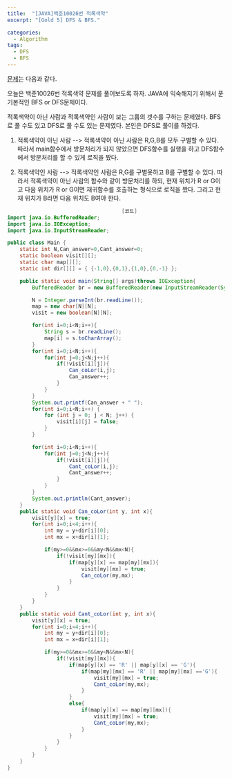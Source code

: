 ```yaml
---
title:  "[JAVA]백준10026번 적록색약"
excerpt: "[Gold 5] DFS & BFS."

categories:
  - Algorithm
tags:
  - DFS
  - BFS
---
```

[문제](https://www.acmicpc.net/problem/10026)는 다음과 같다.

오늘은 백준10026번 적록색약 문제를 풀어보도록 하자. JAVA에 익숙해지기 위해서 푼 기본적인 BFS or DFS문제이다.

적록색약이 아닌 사람과 적록색약인 사람이 보는 그룹의 갯수를 구하는 문제였다. BFS로 풀 수도 있고 DFS로 풀 수도 있는 문제였다. 본인은 DFS로 풀이를 하겠다.

1) 적록색약이 아닌 사람
--> 적록색약이 아닌 사람은 R,G,B를 모두 구별할 수 있다. 따라서 main함수에서 방문처리가 되지 않았으면 DFS함수를 실행을 하고 DFS함수에서 방문처리를 할 수 있게 로직을 짰다.

2) 적록색약인 사람
--> 적록색약인 사람은 R,G를 구별못하고 B를 구별할 수 있다. 따라서 적록색약이 아닌 사람의 함수와 같이 방문처리를 하되, 현재 위치가 R or G이고 다음 위치가 R or G이면 재귀함수를 호출하는 형식으로 로직을 짰다.
그리고 현재 위치가 B라면 다음 위치도 B여야 한다.

```java
                                     [코드]
import java.io.BufferedReader;
import java.io.IOException;
import java.io.InputStreamReader;

public class Main {
    static int N,Can_answer=0,Cant_answer=0;
    static boolean visit[][];
    static char map[][];
    static int dir[][] = { {-1,0},{0,1},{1,0},{0,-1} };

    public static void main(String[] args)throws IOException{
        BufferedReader br = new BufferedReader(new InputStreamReader(System.in));

        N = Integer.parseInt(br.readLine());
        map = new char[N][N];
        visit = new boolean[N][N];

        for(int i=0;i<N;i++){
            String s = br.readLine();
            map[i] = s.toCharArray();
        }
        for(int i=0;i<N;i++){
            for(int j=0;j<N;j++){
                if(!visit[i][j]){
                    Can_coLor(i,j);
                    Can_answer++;
                }
            }
        }
        System.out.printf(Can_answer + " ");
        for(int i=0;i<N;i++) {
            for (int j = 0; j < N; j++) {
                visit[i][j] = false;
            }
        }

        for(int i=0;i<N;i++){
            for(int j=0;j<N;j++){
                if(!visit[i][j]){
                    Cant_coLor(i,j);
                    Cant_answer++;
                }
            }
        }
        System.out.println(Cant_answer);
    }
    public static void Can_coLor(int y, int x){
        visit[y][x] = true;
        for(int i=0;i<4;i++){
            int my = y+dir[i][0];
            int mx = x+dir[i][1];

            if(my>=0&&mx>=0&&my<N&&mx<N){
                if(!visit[my][mx]){
                    if(map[y][x] == map[my][mx]){
                        visit[my][mx] = true;
                        Can_coLor(my,mx);
                    }
                }
            }
        }
    }
    public static void Cant_coLor(int y, int x){
        visit[y][x] = true;
        for(int i=0;i<4;i++){
            int my = y+dir[i][0];
            int mx = x+dir[i][1];

            if(my>=0&&mx>=0&&my<N&&mx<N){
                if(!visit[my][mx]){
                    if(map[y][x] == 'R' || map[y][x] == 'G'){
                        if(map[my][mx] == 'R' || map[my][mx] =='G'){
                            visit[my][mx] = true;
                            Cant_coLor(my,mx);
                        }
                    }
                    else{
                        if(map[y][x] == map[my][mx]){
                            visit[my][mx] = true;
                            Cant_coLor(my,mx);
                        }
                    }
                }
            }
        }
    }
}

```
